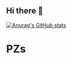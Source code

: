 ## Hi there 👋

[![Anurag's GitHub stats](https://github-readme-stats.vercel.app/api?username=JeovanyC&show_icons=true&theme=github_dark)](https://github.com/anuraghazra/github-readme-stats)

# PZs
